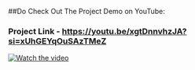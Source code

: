 ##Do Check Out The Project Demo on YouTube:

### Project Link - https://youtu.be/xgtDnnvhzJA?si=xUhGEYqOuSAzTMeZ

[![Watch the video](https://img.youtube.com/vi/xgtDnnvhzJA/0.jpg)](https://www.youtube.com/watch?v=xgtDnnvhzJA)
